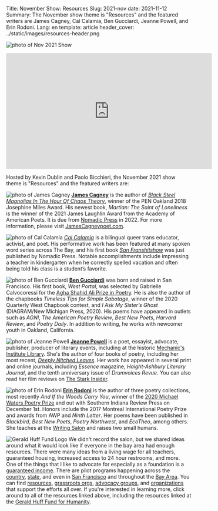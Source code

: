 Title: November Show: Resources
Slug: 2021-nov
date: 2021-11-12
Summary: The November show theme is "Resources" and the featured writers are James Cagney, Cal Calamia, Ben Gucciardi, Jeanne Powell, and Erin Rodoni.
Lang: en
template: article
header_cover: ../static/images/resources-header.png


![photo of Nov 2021 Show](../static/images/11-12-show.png)

<iframe width="560" height="315" src="https://www.youtube.com/embed/MLmow7q414U" title="YouTube video player" frameborder="0" allow="accelerometer; autoplay; clipboard-write; encrypted-media; gyroscope; picture-in-picture" allowfullscreen></iframe>

Hosted by Kevin Dublin and Paolo Bicchieri, the November 2021 show theme is "Resources" and the featured writers are:


![photo of James Cagney](../static/images/james-cagney.png)
[**James Cagney**](https://instagram.com/real_james_cagney) is the author of [*Black Steel Magnolias In The Hour Of Chaos Theory*](https://www.nomadicpress.org/store/blacksteelmagnoliasinthehourofchaostheory), winner of the PEN Oakland 2018 Josephine Miles Award. His newest book, *Martian: The Saint of Loneliness* is the winner of the 2021 James Laughlin Award from the Academy of American Poets. It is due from [Nomadic Press](https://www.nomadicpress.org/) in 2022. For more information, please visit ‪[JamesCagneypoet.com](https://jamescagneypoet.com)‬.

![photo of Cal Calamia](../static/images/cal-calamia.png)
[*Cal Calamia*](https://calcalamia.com) is a bilingual queer trans educator, activist, and poet. His performative work has been featured at many spoken word series across The Bay, and his first book [*San Franshitshow*](https://www.nomadicpress.org/store/sanfranshitshow) was just published by Nomadic Press. Notable accomplishments include impressing a teacher in kindergarten when he correctly spelled vacation and often being told his class is a student’s favorite.

![photo of Ben Gucciardi](../static/images/ben-gucciardi.png)
[**Ben Gucciardi**](https://benjamingucciardi.com) was born and raised in San Francisco. His first book, *West Portal*, was selected by Gabrielle Calvocoressi for the [Agha Shahid Ali Prize in Poetry](https://uofupress.lib.utah.edu/west-portal/). He is also the author of the chapbooks *Timeless Tips for Simple Sabotage*, winner of the 2020 Quarterly West Chapbook contest, and *I Ask My Sister’s Ghost* (DIAGRAM/New Michigan Press, 2020). His poems have appeared in outlets such as *AGNI*, *The American Poetry Review*, *Best New Poets*, *Harvard Review*, and *Poetry Daily*. In addition to writing, he works with newcomer youth in Oakland, California.

![photo of Jeanne Powell](../static/images/jeanne-powell.png)
[**Jeanne Powell**](https://jeanne-powell.com) is a poet, essayist, advocate, publisher, producer of literary events, including at the historic [Mechanic's Institute Library](https://www.milibrary.org/). She's the author of four books of poetry, including her most recent, [*Deeply Nitched Leaves*](https://www.spdbooks.org/Author/Default.aspx?AuthorId=31702). Her work has appeared in several print and online journals, including *Essence* magazine, *Haight-Ashbury Literary Journal*, and the tenth anniversary issue of *Drumvoices Revue*. You can also read her film reviews on [The Stark Insider](https://starkinsider.com/author/jeannep).

![photo of Erin Rodoni](../static/images/erin-rodoni.png)
[**Erin Rodoni**](https://erinrodonipoet.com/) is the author of three poetry collections, most recently *And If the Woods Carry You*, winner of the [2020 Michael Waters Poetry Prize](https://secure.touchnet.net/C21706_ustores/web/product_detail.jsp?PRODUCTID=403) and out with Southern Indiana Review Press on December 1st. Honors include the 2017 Montreal International Poetry Prize and awards from AWP and *Ninth Letter*. Her poems have been published in *Blackbird*, *Best New Poets*, *Poetry Northwest*, and *EcoTheo*, among others. She teaches at the [Writing Salon](https://www.writingsalons.com/) and raises two small humans.

![Gerald Huff Fund Logo](../static/images/ffh-logo.png)
We didn't record the salon, but we shared ideas around what it would look like if everyone in the bay area had enough resources. There were many ideas from a living wage for all teachers, guaranteed housing, increased access to 24 hour restrooms, and more. One of the things that I like to advocate for especially as a foundation is a [guaranteed income](https://www.teenvogue.com/story/what-is-guaranteed-minimum-income). There are pilot programs happening across the [country](https://www.mayorsforagi.org/), [state](https://www.nbcnews.com/news/us-news/there-s-so-much-need-l-chicago-launch-nation-s-n1283368), and even in [San Francisco](https://www.guaranteedinc.org/) and throughout the [Bay Area](https://www.sfchronicle.com/projects/2021/bay-area-guaranteed-income-programs/). You can find [resources](https://fundforhumanity.org/), [grassroots orgs](https://www.miraclemessages.org/), [advocacy groups](https://www.levelupcalifornia.org/about/policy-platform), and [organizations](https://insightcced.org/about/our-story/) that support the efforts all over. If you're interested in learning more, click around to all of the resources linked above, including the resources linked at the [Gerald Huff Fund for Humanity](https://fundforhumanity.org/our-projects/).


